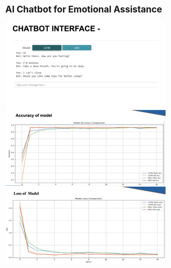 <h1>AI Chatbot for Emotional Assistance</h1>

<img align="centre" alt="Coding" width="600" src="https://github.com/rishi-2399/AI-chatbot-for-emotional-assistance/blob/f91f0fa1f7b39fab30b7f239f96837063c98e5a0/images/interface.png">

<img align="centre" alt="Coding" width="600" src="https://github.com/rishi-2399/AI-chatbot-for-emotional-assistance/blob/f91f0fa1f7b39fab30b7f239f96837063c98e5a0/images/accuracy.png">

<img align="centre" alt="Coding" width="600" src="https://github.com/rishi-2399/AI-chatbot-for-emotional-assistance/blob/f91f0fa1f7b39fab30b7f239f96837063c98e5a0/images/loss.png">
